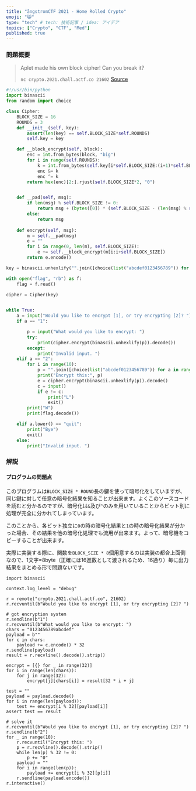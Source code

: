 ```yaml
---
title: "ångstromCTF 2021 - Home Rolled Crypto"
emoji: "😸"
type: "tech" # tech: 技術記事 / idea: アイデア
topics: ["Crypto", "CTF", "Med"]
published: true
---
```


### 問題概要
> Aplet made his own block cipher! Can you break it?
>
> `nc crypto.2021.chall.actf.co 21602`
> [Source](https://files.actf.co/8032b67e489c4fbeb8cb98f8bc18eec7ddf6639ce8bd6a7cb706213a47798d97/chall.py)

```python:chall.py
#!/usr/bin/python
import binascii
from random import choice

class Cipher:
    BLOCK_SIZE = 16
    ROUNDS = 3
    def __init__(self, key):
        assert(len(key) == self.BLOCK_SIZE*self.ROUNDS)
        self.key = key

    def __block_encrypt(self, block):
        enc = int.from_bytes(block, "big")
        for i in range(self.ROUNDS):
            k = int.from_bytes(self.key[i*self.BLOCK_SIZE:(i+1)*self.BLOCK_SIZE], "big")
            enc &= k
            enc ^= k
        return hex(enc)[2:].rjust(self.BLOCK_SIZE*2, "0")


    def __pad(self, msg):
        if len(msg) % self.BLOCK_SIZE != 0:
            return msg + (bytes([0]) * (self.BLOCK_SIZE - (len(msg) % self.BLOCK_SIZE)))
        else:
            return msg
    
    def encrypt(self, msg):
        m = self.__pad(msg)
        e = ""
        for i in range(0, len(m), self.BLOCK_SIZE):
            e += self.__block_encrypt(m[i:i+self.BLOCK_SIZE])
        return e.encode()

key = binascii.unhexlify("".join([choice(list("abcdef0123456789")) for a in range(Cipher.BLOCK_SIZE*Cipher.ROUNDS*2)]))

with open("flag", "rb") as f:
    flag = f.read()

cipher = Cipher(key)


while True:
    a = input("Would you like to encrypt [1], or try encrypting [2]? ")
    if a == "1":

        p = input("What would you like to encrypt: ")
        try:
            print(cipher.encrypt(binascii.unhexlify(p)).decode())
        except:
            print("Invalid input. ")
    elif a == "2":
        for i in range(10):
            p = "".join([choice(list("abcdef0123456789")) for a in range(64)])
            print("Encrypt this:", p)
            e = cipher.encrypt(binascii.unhexlify(p)).decode()
            c = input()
            if e != c:
                print("L")
                exit()
        print("W")
        print(flag.decode())            

    elif a.lower() == "quit":
        print("Bye")
        exit()
    else:
        print("Invalid input. ")
```

### 解説
#### プログラムの問題点
このプログラムは`BLOCK_SIZE * ROUND`長の鍵を使って暗号化をしていますが、同じ鍵に対して任意の暗号化結果を知ることが出来ます。よくこのソースコードを読むと分かるのですが、暗号化は`&`及び`^`のみを用いていることからビット別に処理が完全に分かれてしまっています。

このことから、各ビット独立に`0`の時の暗号化結果と`1`の時の暗号化結果が分かった場合、その結果を他の暗号化処理でも流用が出来ます。よって、暗号機をコピーすることが出来ます。

実際に実装する際に、関数を`BLOCK_SIZE * 8`個用意するのは実装の都合上面倒なので、1文字=8byte（正確には16進数として渡されるため、16通り）毎に出力結果をまとめる形で問題ないです。

```python:solve.pyfrom pwn import *
import binascii

context.log_level = "debug"

r = remote("crypto.2021.chall.actf.co", 21602)
r.recvuntil(b"Would you like to encrypt [1], or try encrypting [2]? ")

# got encryption system
r.sendline(b"1")
r.recvuntil(b"What would you like to encrypt: ")
chars = "0123456789abcdef"
payload = b""
for c in chars:
    payload += c.encode() * 32
r.sendline(payload)
result = r.recvline().decode().strip()

encrypt = [{} for _ in range(32)]
for i in range(len(chars)):
    for j in range(32):
        encrypt[j][chars[i]] = result[32 * i + j]

test = ""
payload = payload.decode()
for i in range(len(payload)):
    test += encrypt[i % 32][payload[i]]
assert test == result

# solve it
r.recvuntil(b"Would you like to encrypt [1], or try encrypting [2]? ")
r.sendline(b"2")
for _ in range(10):
    r.recvuntil("Encrypt this: ")
    p = r.recvline().decode().strip()
    while len(p) % 32 != 0:
        p += "0"
    payload = ""
    for i in range(len(p)):
        payload += encrypt[i % 32][p[i]]
    r.sendline(payload.encode())
r.interactive()
```